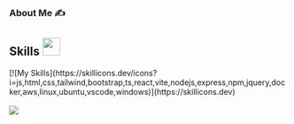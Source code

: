 ### About Me ✍

<h2> Skills <img src = "https://media2.giphy.com/media/QssGEmpkyEOhBCb7e1/giphy.gif?cid=ecf05e47a0n3gi1bfqntqmob8g9aid1oyj2wr3ds3mg700bl&rid=giphy.gif" width = 32px> </h2>
[![My Skills](https://skillicons.dev/icons?i=js,html,css,tailwind,bootstrap,ts,react,vite,nodejs,express,npm,jquery,docker,aws,linux,ubuntu,vscode,windows)](https://skillicons.dev)

<br>
<br>
<a href="https://visitcount.itsvg.in">
  <img src="https://visitcount.itsvg.in/api?id=Andrew-Roide&label=Profile%20Views&color=0&icon=5&pretty=false" />
</a>
<!--
**Andrew-Roide/Andrew-Roide** is a ✨ _special_ ✨ repository because its `README.md` (this file) appears on your GitHub profile.

Here are some ideas to get you started:

- 🔭 I’m currently working on ...
- 🌱 I’m currently learning ...
- 👯 I’m looking to collaborate on ...
- 🤔 I’m looking for help with ...
- 💬 Ask me about ...
- 📫 How to reach me: ...
- 😄 Pronouns: ...
- ⚡ Fun fact: ...
-->
